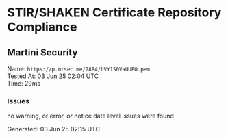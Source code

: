 # STIR/SHAKEN Certificate Repository Compliance

## Martini Security

Name: `https://p.mtsec.me/2884/bVY1S0VaUUPO.pem`\
Tested At: 03 Jun 25 02:04 UTC\
Time: 29ms

### Issues

no warning, or error, or notice date level issues were found

Generated: 03 Jun 25 02:15 UTC